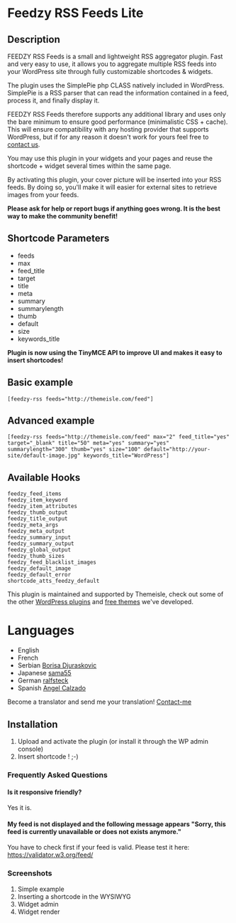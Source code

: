 # Feedzy RSS Feeds Lite

## Description
FEEDZY RSS Feeds is a small and lightweight RSS aggregator plugin. Fast and very easy to use, it allows you to aggregate multiple RSS feeds into your WordPress site through fully customizable shortcodes & widgets.

The plugin uses the SimplePie php CLASS natively included in WordPress. SimplePie is a RSS parser that can read the information contained in a feed, process it, and finally display it.

FEEDZY RSS Feeds therefore supports any additional library and uses only the bare minimum to ensure good performance (minimalistic CSS + cache). This will ensure compatibility with any hosting provider that supports WordPress, but if for any reason it doesn't work for yours feel free to <a href="http://themeisle.com/contact/" rel="nofollow">contact us</a>.

You may use this plugin in your widgets and your pages and reuse the shortcode + widget several times within the same page.

By activating this plugin, your cover picture will be inserted into your RSS feeds. By doing so, you'll make it will easier for external sites to retrieve images from your feeds.

**Please ask for help or report bugs if anything goes wrong. It is the best way to make the community benefit!**

## Shortcode Parameters

* feeds
* max
* feed_title
* target
* title
* meta
* summary
* summarylength
* thumb
* default
* size
* keywords_title

**Plugin is now using the TinyMCE API to improve UI and makes it easy to insert shortcodes!**


## Basic example
```
[feedzy-rss feeds="http://themeisle.com/feed"]
```


## Advanced example

```
[feedzy-rss feeds="http://themeisle.com/feed" max="2" feed_title="yes" target="_blank" title="50" meta="yes" summary="yes" summarylength="300" thumb="yes" size="100" default="http://your-site/default-image.jpg" keywords_title="WordPress"]
```


## Available Hooks

```
feedzy_feed_items
feedzy_item_keyword
feedzy_item_attributes
feedzy_thumb_output
feedzy_title_output
feedzy_meta_args
feedzy_meta_output
feedzy_summary_input
feedzy_summary_output
feedzy_global_output
feedzy_thumb_sizes
feedzy_feed_blacklist_images
feedzy_default_image
feedzy_default_error
shortcode_atts_feedzy_default
```

This plugin is maintained and supported by Themeisle, check out some of the other <a href="http://themeisle.com/wordpress-plugins/" rel="nofollow">WordPress plugins</a> and <a href="http://themeisle.com/wordpress-themes/free/" rel="nofollow">free themes</a> we've developed.

# Languages

* English
* French
* Serbian [Borisa Djuraskovic](http://www.webhostinghub.com/ "Borisa Djuraskovic")
* Japanese [sama55](http://askive.cmsbox.jp/ "sama55")
* German [ralfsteck](https://profiles.wordpress.org/ralfsteck/ "ralfsteck")
* Spanish [Angel Calzado](http://sintaxisweb.es "Angel Calzado")

Become a translator and send me your translation! [Contact-me](http://themeisle.com/contact "Contact")

## Installation

1. Upload and activate the plugin (or install it through the WP admin console)
2. Insert shortcode ! ;-)

### Frequently Asked Questions

#### Is it responsive friendly?

Yes it is.

#### My feed is not displayed and the following message appears "Sorry, this feed is currently unavailable or does not exists anymore."

You have to check first if your feed is valid. Please test it here: https://validator.w3.org/feed/


### Screenshots

1. Simple example
2. Inserting a shortcode in the WYSIWYG
3. Widget admin
4. Widget render